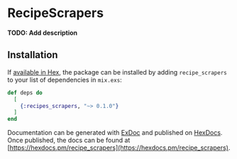 # RecipeScrapers

**TODO: Add description**

## Installation

If [available in Hex](https://hex.pm/docs/publish), the package can be installed
by adding `recipe_scrapers` to your list of dependencies in `mix.exs`:

```elixir
def deps do
  [
    {:recipes_scrapers, "~> 0.1.0"}
  ]
end
```

Documentation can be generated with [ExDoc](https://github.com/elixir-lang/ex_doc)
and published on [HexDocs](https://hexdocs.pm). Once published, the docs can
be found at [https://hexdocs.pm/recipe_scrapers](https://hexdocs.pm/recipe_scrapers).
